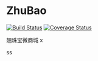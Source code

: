 # ZhuBao 
[![Build Status](https://travis-ci.com/meteortears/ZhuBao.svg?branch=master)](https://travis-ci.com/meteortears/ZhuBao)
[![Coverage Status](https://coveralls.io/repos/github/meteortears/ZhuBao/badge.svg?branch=master)](https://coveralls.io/github/meteortears/ZhuBao?branch=master)

翘珠宝微商城
x

ss
